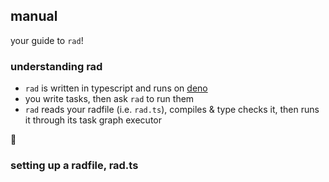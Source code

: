 ## manual

your guide to `rad`!

### understanding rad

- `rad` is written in typescript and runs on [deno](https://deno.land/)
- you write tasks, then ask `rad` to run them
- `rad` reads your radfile (i.e. `rad.ts`), compiles & type checks it, then runs it through its task graph executor

🤯

### setting up a radfile, rad.ts
